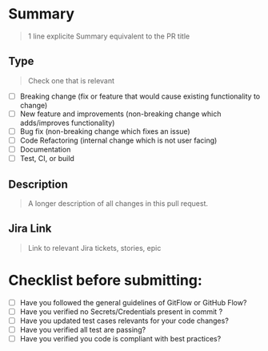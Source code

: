 # Summary
> 1 line explicite Summary equivalent to the PR title

## Type
> Check one that is relevant
* [ ] Breaking change (fix or feature that would cause existing functionality to change)
* [ ] New feature and improvements (non-breaking change which adds/improves functionality)
* [ ] Bug fix (non-breaking change which fixes an issue)
* [ ] Code Refactoring (internal change which is not user facing)
* [ ] Documentation
* [ ] Test, CI, or build

## Description
> A longer description of all changes in this pull request.

## Jira Link
> Link to relevant Jira tickets, stories, epic

# Checklist before submitting:
* [ ] Have you followed the general guidelines of GitFlow or GitHub Flow?
* [ ] Have you verified no Secrets/Credentials present in commit ?
* [ ] Have you updated test cases relevants for your code changes?
* [ ] Have you verified all test are passing?
* [ ] Have you verified you code is compliant with best practices?
